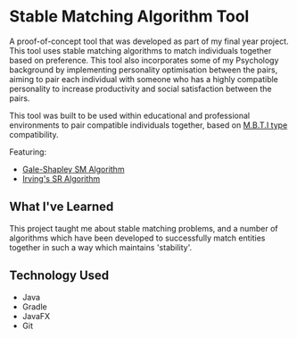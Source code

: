 # Stable Matching Algorithm Tool

A proof-of-concept tool that was developed as part of my final year project. This tool uses stable matching algorithms to match individuals together based on preference. This tool also incorporates some of my Psychology background by implementing personality optimisation between the pairs, aiming to pair each individual with someone who has a highly compatible personality to increase productivity and social satisfaction between the pairs. 

This tool was built to be used within educational and professional environments to pair compatible individuals together, based on [M.B.T.I type](https://en.wikipedia.org/wiki/Myers%E2%80%93Briggs_Type_Indicator) compatibility.


Featuring:
- [Gale-Shapley SM Algorithm](https://en.wikipedia.org/wiki/Gale%E2%80%93Shapley_algorithm)
- [Irving's SR Algorithm](http://www.dcs.gla.ac.uk/~pat/jchoco/roommates/papers/Comp_sdarticle.pdf)

## What I've Learned

This project taught me about stable matching problems, and a number of algorithms which have been developed to successfully match entities together in such a way which maintains 'stability'. 


## Technology Used 

- Java
- Gradle
- JavaFX
- Git
